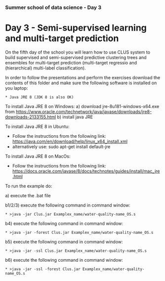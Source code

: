 ### Summer school of data science - Day 3

# Day 3 - Semi-supervised learning and multi-target prediction

On the fifth day of the school you will learn how to use CLUS system to build supervised and semi-supervised predictive clustering trees and ensembles for multi-target prediction (multi-target regressio and (hierarchical) multi-label classification).

In order to follow the presentations and perform the exercises download the contents of this folder and make sure the following software is installed on you laptop:

	* Java JRE 8 (JDK 8 is also OK)
	
To install Java JRE 8 on Windows: 
a) download jre-8u181-windows-x64.exe from https://www.oracle.com/technetwork/java/javase/downloads/jre8-downloads-2133155.html
b) install java JRE

To install Java JRE 8 in Ubuntu:
- Follow the instructions from the following link: 
https://java.com/en/download/help/linux_x64_install.xml
- alternatively use: sudo apt-get install default-jre

To install Java JRE 8 on MacOs:
- Follow the instructions from the following link: 
https://docs.oracle.com/javase/8/docs/technotes/guides/install/mac_jre.html

To run the example do:

a) execute the .bat file

b1/2/3) execute the following command in command window: 

	* >java -jar Clus.jar Examplex_name/water-quality-name_OS.s
	
b4)    execute the following command in command window: 

	* >java -jar -forest Clus.jar Examplex_name/water-quality-name_OS.s
	
b5)     execute the following command in command window: 
	
	* >java -jar -ssl Clus.jar Examplex_name/water-quality-name_OS.s
	
b6)      execute the following command in command window: 
	
	* >java -jar -ssl -forest Clus.jar Examplex_name/water-quality-name_OS.s


